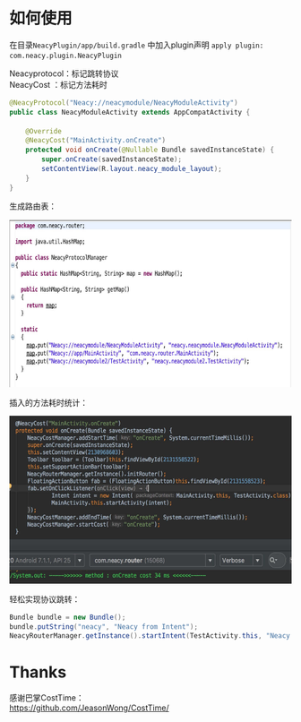
# 如何使用


在目录`NeacyPlugin/app/build.gradle`  中加入plugin声明 `apply plugin: com.neacy.plugin.NeacyPlugin`




Neacyprotocol：标记跳转协议  
NeacyCost    ：标记方法耗时

```java
@NeacyProtocol("Neacy://neacymodule/NeacyModuleActivity")
public class NeacyModuleActivity extends AppCompatActivity {
  
    @Override  
    @NeacyCost("MainActivity.onCreate")  
    protected void onCreate(@Nullable Bundle savedInstanceState) {
        super.onCreate(savedInstanceState);
        setContentView(R.layout.neacy_module_layout);  
    }  
}
```



生成路由表：  

<img src="./images/gradle_transform.png" width="600" height="300">  

插入的方法耗时统计：  

<img src="./images/gradle_cost.png" width="600" height="300">


轻松实现协议跳转：
```java
Bundle bundle = new Bundle();
bundle.putString("neacy", "Neacy from Intent");
NeacyRouterManager.getInstance().startIntent(TestActivity.this, "Neacy://neacymodule/NeacyModuleActivity", bundle);
```

# Thanks

感谢巴掌CostTime：  
<https://github.com/JeasonWong/CostTime/>


